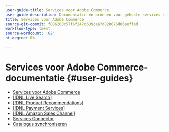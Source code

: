 ```yaml
---
user-guide-title: Services voor Adobe Commerce
user-guide-description: Documentatie en bronnen voor gehoste services die uitgebreide mogelijkheden bieden aan Adobe Commerce en Magento Open Source.
title: Services voor Adobe Commerce
source-git-commit: f806200c57f6f247c639cea7d828076d06eeffad
workflow-type: tm+mt
source-wordcount: '62'
ht-degree: 0%

---
```


# Services voor Adobe Commerce-documentatie {#user-guides}

- [Services voor Adobe Commerce](home.md)
- [[!DNL Live Search]](https://experienceleague.adobe.com/docs/commerce-merchant-services/live-search/guide-overview.html)
- [[!DNL Product Recommendations]](https://experienceleague.adobe.com/docs/commerce-merchant-services/product-recommendations/guide-overview.html)
- [[!DNL Payment Services]](https://experienceleague.adobe.com/docs/commerce-merchant-services/payment-services/guide-overview.html)
- [[!DNL Amazon Sales Channel]](https://experienceleague.adobe.com/docs/commerce-channels/amazon/guide-overview.html)
- [Services Connector](/help/landing/saas.md)
- [Catalogus synchroniseren](/help/landing/catalog-sync.md)
